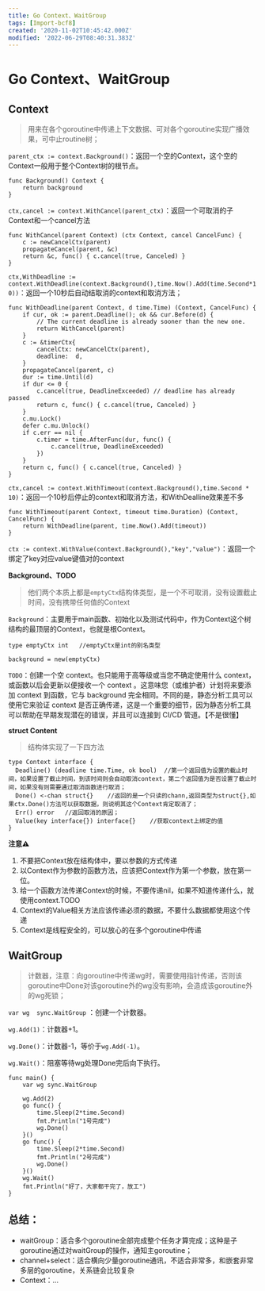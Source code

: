 ```yaml
---
title: Go Context、WaitGroup
tags: [Import-bcf8]
created: '2020-11-02T10:45:42.000Z'
modified: '2022-06-29T08:40:31.383Z'
---
```


# Go Context、WaitGroup

## Context

> 用来在各个goroutine中传递上下文数据、可对各个goroutine实现广播效果，可中止routine树；

``parent_ctx := context.Background()``：返回一个空的Context，这个空的Context一般用于整个Context树的根节点。

````
func Background() Context {
	return background
}
````

``ctx,cancel := context.WithCancel(parent_ctx)``：返回一个可取消的子Context和一个cancel方法

````
func WithCancel(parent Context) (ctx Context, cancel CancelFunc) {
	c := newCancelCtx(parent)
	propagateCancel(parent, &c)
	return &c, func() { c.cancel(true, Canceled) }
}
````

``ctx,WithDeadline := context.WithDeadline(context.Background(),time.Now().Add(time.Second*10))``：返回一个10秒后自动结取消的context和取消方法；

````
func WithDeadline(parent Context, d time.Time) (Context, CancelFunc) {
	if cur, ok := parent.Deadline(); ok && cur.Before(d) {
		// The current deadline is already sooner than the new one.
		return WithCancel(parent)
	}
	c := &timerCtx{
		cancelCtx: newCancelCtx(parent),
		deadline:  d,
	}
	propagateCancel(parent, c)
	dur := time.Until(d)
	if dur <= 0 {
		c.cancel(true, DeadlineExceeded) // deadline has already passed
		return c, func() { c.cancel(true, Canceled) }
	}
	c.mu.Lock()
	defer c.mu.Unlock()
	if c.err == nil {
		c.timer = time.AfterFunc(dur, func() {
			c.cancel(true, DeadlineExceeded)
		})
	}
	return c, func() { c.cancel(true, Canceled) }
}
````

``ctx,cancel := context.WithTimeout(context.Background(),time.Second * 10)``：返回一个10秒后停止的context和取消方法，和WithDealline效果差不多

````
func WithTimeout(parent Context, timeout time.Duration) (Context, CancelFunc) {
	return WithDeadline(parent, time.Now().Add(timeout))
}
````

``ctx := context.WithValue(context.Background(),"key","value")``：返回一个绑定了key对应value键值对的context

__Background、TODO__

> 他们两个本质上都是`emptyCtx`结构体类型，是一个不可取消，没有设置截止时间，没有携带任何值的Context

``Background``：主要用于main函数、初始化以及测试代码中，作为Context这个树结构的最顶层的Context，也就是根Context。

````
type emptyCtx int	//emptyCtx是int的别名类型
````

````
background = new(emptyCtx)
````

``TODO``：创建一个空 context。也只能用于高等级或当您不确定使用什么 context，或函数以后会更新以便接收一个 context 。这意味您（或维护者）计划将来要添加 context 到函数，它与 background 完全相同。不同的是，静态分析工具可以使用它来验证 context 是否正确传递，这是一个重要的细节，因为静态分析工具可以帮助在早期发现潜在的错误，并且可以连接到 CI/CD 管道。【不是很懂】

__struct Content__

> 结构体实现了一下四方法

````
type Context interface {
  Deadline() (deadline time.Time, ok bool)	//第一个返回值为设置的截止时间，如果设置了截止时间，到该时间则会自动取消context，第二个返回值为是否设置了截止时间，如果没有则需要通过取消函数进行取消；
  Done() <-chan struct{}	//返回的是一个只读的chann,返回类型为struct{},如果ctx.Done()方法可以获取数据，则说明其这个Context肯定取消了；
  Err() error	//返回取消的原因；
  Value(key interface{}) interface{}	//获取context上绑定的值
}
````

__注意⚠️__

1. 不要把Context放在结构体中，要以参数的方式传递
2. 以Context作为参数的函数方法，应该把Context作为第一个参数，放在第一位。
3. 给一个函数方法传递Context的时候，不要传递nil，如果不知道传递什么，就使用context.TODO
4. Context的Value相关方法应该传递必须的数据，不要什么数据都使用这个传递
5. Context是线程安全的，可以放心的在多个goroutine中传递



## WaitGroup

> 计数器，注意：向goroutine中传递wg时，需要使用指针传递，否则该goroutine中Done对该goroutine外的wg没有影响，会造成该goroutine外的wg死锁；

``var wg  sync.WaitGroup`` ：创建一个计数器。

``wg.Add(1)``：计数器+1。

``wg.Done()``：计数器-1，等价于``wg.Add(-1)``。

``wg.Wait()``：阻塞等待wg处理Done完后向下执行。

````
func main() {
	var wg sync.WaitGroup

	wg.Add(2)
	go func() {
		time.Sleep(2*time.Second)
		fmt.Println("1号完成")
		wg.Done()
	}()
	go func() {
		time.Sleep(2*time.Second)
		fmt.Println("2号完成")
		wg.Done()
	}()
	wg.Wait()
	fmt.Println("好了，大家都干完了，放工")
}
````



## 总结：

* waitGroup：适合多个goroutine全部完成整个任务才算完成；这种是子goroutine通过对waitGroup的操作，通知主goroutine；
* channel+select：适合横向少量goroutine通讯，不适合非常多，和嵌套非常多层的goroutine，关系链会比较复杂
* Context：...
